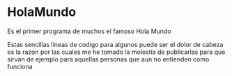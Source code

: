 # HolaMundo
Es el primer programa de muchos el famoso Hola Mundo


Estas sencillas lineas de codigo para algunos puede ser el dolor de cabeza 
es la razon por las cuales me he tomado la molestia de publicarlas 
para que sirvan de ejemplo para aquellas personas que aun no entienden como funciona
